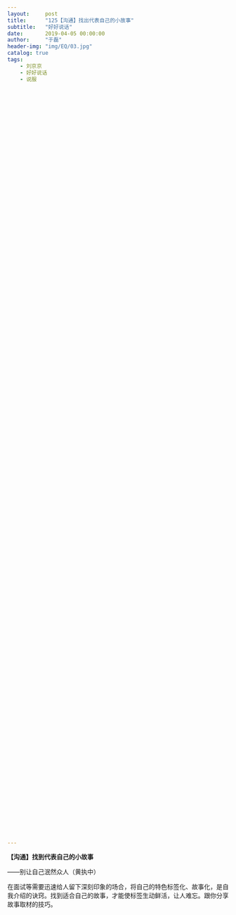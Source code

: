 ```yaml
---
layout:     post
title:      "125【沟通】找出代表自己的小故事"
subtitle:   "好好说话"
date:       2019-04-05 00:00:00
author:     "于磊"
header-img: "img/EQ/03.jpg"
catalog: true
tags:
    - 刘京京
    - 好好说话
    - 说服



























































































































---
```


**【沟通】找到代表自己的小故事**

——别让自己泯然众人（黄执中）

 

在面试等需要迅速给人留下深刻印象的场合，将自己的特色标签化、故事化，是自我介绍的诀窍。找到适合自己的故事，才能使标签生动鲜活，让人难忘。跟你分享故事取材的技巧。
